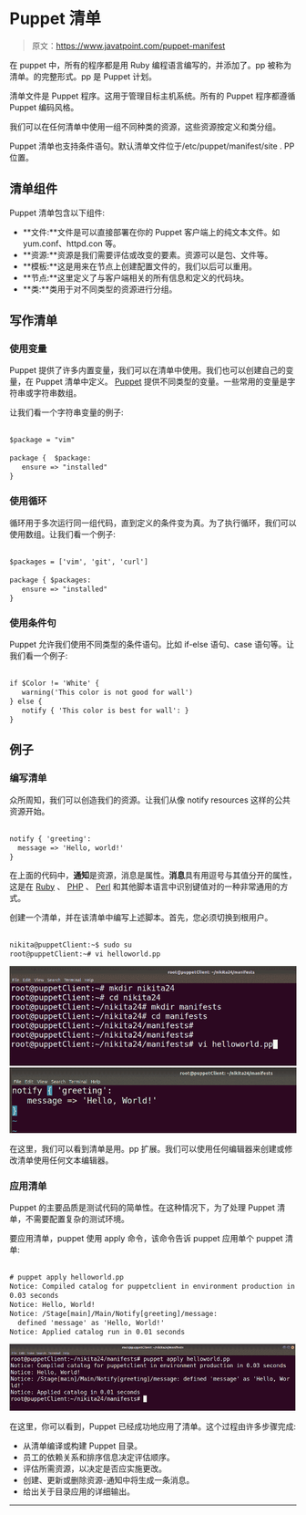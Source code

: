 # Puppet 清单

> 原文：<https://www.javatpoint.com/puppet-manifest>

在 puppet 中，所有的程序都是用 Ruby 编程语言编写的，并添加了。pp 被称为清单。的完整形式。pp 是 Puppet 计划。

清单文件是 Puppet 程序。这用于管理目标主机系统。所有的 Puppet 程序都遵循 Puppet 编码风格。

我们可以在任何清单中使用一组不同种类的资源，这些资源按定义和类分组。

Puppet 清单也支持条件语句。默认清单文件位于/etc/puppet/manifest/site . PP 位置。

## 清单组件

Puppet 清单包含以下组件:

*   **文件:**文件是可以直接部署在你的 Puppet 客户端上的纯文本文件。如 yum.conf、httpd.con 等。
*   **资源:**资源是我们需要评估或改变的要素。资源可以是包、文件等。
*   **模板:**这是用来在节点上创建配置文件的，我们以后可以重用。
*   **节点:**这里定义了与客户端相关的所有信息和定义的代码块。
*   **类:**类用于对不同类型的资源进行分组。

## 写作清单

### 使用变量

Puppet 提供了许多内置变量，我们可以在清单中使用。我们也可以创建自己的变量，在 Puppet 清单中定义。 [Puppet](https://www.javatpoint.com/puppet) 提供不同类型的变量。一些常用的变量是字符串或字符串数组。

让我们看一个字符串变量的例子:

```

$package = "vim"  

package {  $package: 
   ensure => "installed" 
}

```

### 使用循环

循环用于多次运行同一组代码，直到定义的条件变为真。为了执行循环，我们可以使用数组。让我们看一个例子:

```

$packages = ['vim', 'git', 'curl']  

package { $packages: 
   ensure => "installed" 
}

```

### 使用条件句

Puppet 允许我们使用不同类型的条件语句。比如 if-else 语句、case 语句等。让我们看一个例子:

```

if $Color != 'White' { 
   warning('This color is not good for wall') 
} else { 
   notify { 'This color is best for wall': }
}

```

## 例子

### 编写清单

众所周知，我们可以创造我们的资源。让我们从像 notify resources 这样的公共资源开始。

```

notify { 'greeting':
  message => 'Hello, world!'
}

```

在上面的代码中，**通知**是资源，消息是属性。**消息**具有用逗号与其值分开的属性，这是在 [Ruby](https://www.javatpoint.com/ruby-tutorial) 、 [PHP](https://www.javatpoint.com/php-tutorial) 、 [Perl](https://www.javatpoint.com/perl-tutorial) 和其他脚本语言中识别键值对的一种非常通用的方式。

创建一个清单，并在该清单中编写上述脚本。首先，您必须切换到根用户。

```

nikita@puppetClient:~$ sudo su
root@puppetClient:~# vi helloworld.pp

```

![Puppet Manifest](img/4d69925df0d6d95a7f45c70c6ca9c3d9.png)
![Puppet Manifest](img/4389a97c7637dba2afaf7f4379b5a8fc.png)

在这里，我们可以看到清单是用。pp 扩展。我们可以使用任何编辑器来创建或修改清单使用任何文本编辑器。

### 应用清单

Puppet 的主要品质是测试代码的简单性。在这种情况下，为了处理 Puppet 清单，不需要配置复杂的测试环境。

要应用清单，puppet 使用 apply 命令，该命令告诉 puppet 应用单个 puppet 清单:

```

# puppet apply helloworld.pp
Notice: Compiled catalog for puppetclient in environment production in 0.03 seconds
Notice: Hello, World!
Notice: /Stage[main]/Main/Notify[greeting]/message:
  defined 'message' as 'Hello, World!'
Notice: Applied catalog run in 0.01 seconds

```

![Puppet Manifest](img/fa91e7074e138ee7f623970b29a26821.png)

在这里，你可以看到，Puppet 已经成功地应用了清单。这个过程由许多步骤完成:

*   从清单编译或构建 Puppet 目录。
*   员工的依赖关系和排序信息决定评估顺序。
*   评估所需资源，以决定是否应实施更改。
*   创建、更新或删除资源-通知中将生成一条消息。
*   给出关于目录应用的详细输出。

* * *